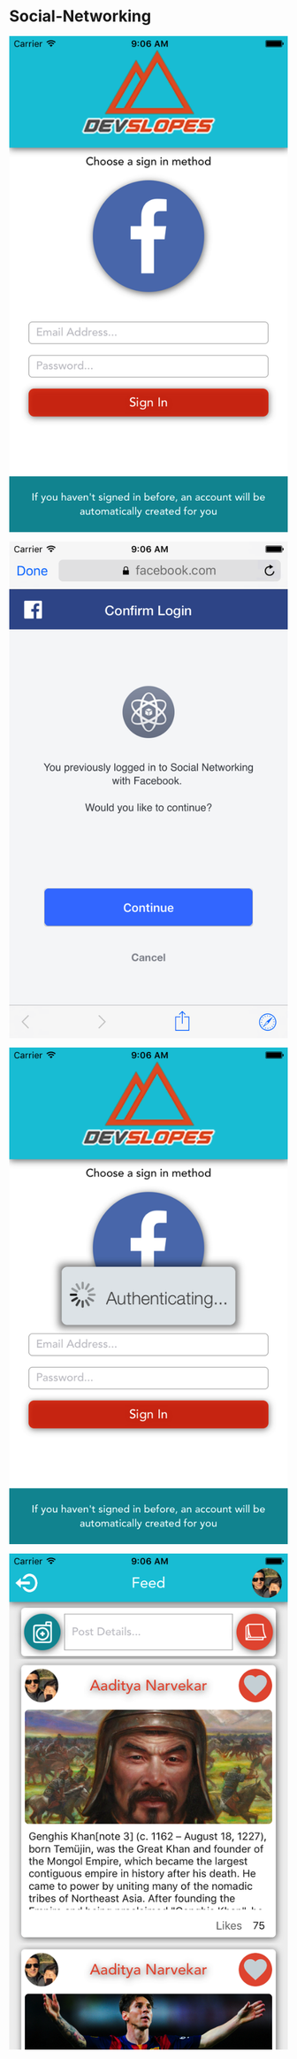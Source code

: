 # Social-Networking

![Social-Networking](https://raw.githubusercontent.com/aadityanarvekar/Social-Networking/master/SN1.png)

![Social-Networking](https://raw.githubusercontent.com/aadityanarvekar/Social-Networking/master/SN2.png)

![Social-Networking](https://raw.githubusercontent.com/aadityanarvekar/Social-Networking/master/SN3.png)

![Social-Networking](https://raw.githubusercontent.com/aadityanarvekar/Social-Networking/master/SN4.png)

